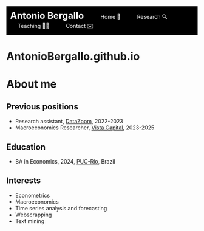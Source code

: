 <!-- Navigation Bar -->
<div style="background-color: black; padding: 10px;">
    <span style="color: white; font-size: 24px; font-weight: bold; margin-right: 20px;">Antonio Bergallo</span>
    <a href="index.html" style="color: white; text-decoration: none; padding: 14px 20px;">Home 📄</a>
    <a href="research.html" style="color: white; text-decoration: none; padding: 14px 20px;">Research 🔍</a>
    <a href="teaching.html" style="color: white; text-decoration: none; padding: 14px 20px;">Teaching 👩‍🏫</a>
    <a href="contact.html" style="color: white; text-decoration: none; padding: 14px 20px;">Contact ✉️</a>
</div>

# AntonioBergallo.github.io

# About me

## Previous positions
- Research assistant, [DataZoom](https://www.econ.puc-rio.br/datazoom/index.html), 2022-2023
- Macroeconomics Researcher, [Vista Capital](https://vistacapital.com.br/), 2023-2025

## Education
- BA in Economics, 2024, [PUC-Rio](https://www.econ.puc-rio.br/), Brazil

## Interests
- Econometrics
- Macroeconomics
- Time series analysis and forecasting
- Webscrapping
- Text mining

